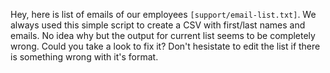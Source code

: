 Hey, here is list of emails of our employees `[support/email-list.txt]`.
We always used this simple script to create a CSV with first/last names and emails.
No idea why but the output for current list seems to be completely wrong.
Could you take a look to fix it? Don't hesistate to edit the list if there is something wrong with it's format.
